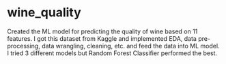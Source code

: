 # wine_quality
Created the ML model for predicting the quality of wine based on 11 features. I got this dataset from Kaggle and implemented EDA, data pre-processing, data wrangling, cleaning, etc. and feed the data into ML model.
I tried 3 different models but Random Forest Classifier performed the best.
